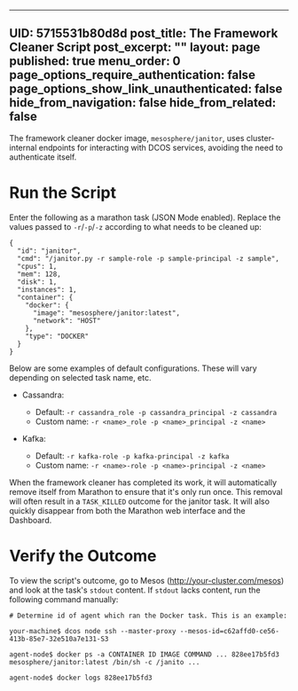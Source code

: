 
---
UID: 5715531b80d8d
post_title: The Framework Cleaner Script
post_excerpt: ""
layout: page
published: true
menu_order: 0
page_options_require_authentication: false
page_options_show_link_unauthenticated: false
hide_from_navigation: false
hide_from_related: false
---

The framework cleaner docker image, `mesosphere/janitor`, uses cluster-internal endpoints for interacting with DCOS services, avoiding the need to authenticate itself.

# Run the Script

Enter the following as a marathon task (JSON Mode enabled). Replace the values passed to `-r`/`-p`/`-z` according to what needs to be cleaned up:

    {
      "id": "janitor",
      "cmd": "/janitor.py -r sample-role -p sample-principal -z sample",
      "cpus": 1,
      "mem": 128,
      "disk": 1,
      "instances": 1,
      "container": {
        "docker": {
          "image": "mesosphere/janitor:latest",
          "network": "HOST"
        },
        "type": "DOCKER"
      }
    }
    

Below are some examples of default configurations. These will vary depending on selected task name, etc.

*   Cassandra:
    
    *   Default: `-r cassandra_role -p cassandra_principal -z cassandra`
    *   Custom name: `-r <name>_role -p <name>_principal -z <name>`

*   Kafka:
    
    *   Default: `-r kafka-role -p kafka-principal -z kafka`
    *   Custom name: `-r <name>-role -p <name>-principal -z <name>`

When the framework cleaner has completed its work, it will automatically remove itself from Marathon to ensure that it's only run once. This removal will often result in a `TASK_KILLED` outcome for the janitor task. It will also quickly disappear from both the Marathon web interface and the Dashboard.

# Verify the Outcome

To view the script's outcome, go to Mesos (http://your-cluster.com/mesos) and look at the task's `stdout` content. If `stdout` lacks content, run the following command manually:

    # Determine id of agent which ran the Docker task. This is an example:
    
    your-machine$ dcos node ssh --master-proxy --mesos-id=c62affd0-ce56-413b-85e7-32e510a7e131-S3
    
    agent-node$ docker ps -a CONTAINER ID IMAGE COMMAND ... 828ee17b5fd3 mesosphere/janitor:latest /bin/sh -c /janito ...
    
    agent-node$ docker logs 828ee17b5fd3